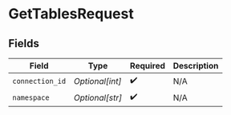 # GetTablesRequest


## Fields

| Field              | Type               | Required           | Description        |
| ------------------ | ------------------ | ------------------ | ------------------ |
| `connection_id`    | *Optional[int]*    | :heavy_check_mark: | N/A                |
| `namespace`        | *Optional[str]*    | :heavy_check_mark: | N/A                |